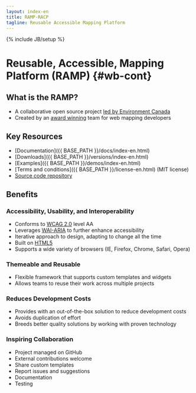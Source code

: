 ```yaml
---
layout: index-en
title: RAMP-RACP
tagline: Reusable Accessible Mapping Platform
---
```

{% include JB/setup %}

# Reusable, Accessible, Mapping Platform (RAMP) {#wb-cont}

## What is the RAMP?

* A collaborative open source project [led by Environment Canada](http://ec.gc.ca)
* Created by an [award winning](http://www.directionsmag.com/pressreleases/environment-canada-takes-winning-approach-to-information-management/202953) team for web mapping developers

## Key Resources

* [Documentation]({{ BASE_PATH }}/docs/index-en.html)
* [Downloads]({{ BASE_PATH }}/versions/index-en.html)
* [Examples]({{ BASE_PATH }}/demos/index-en.html)
* [Terms and conditions]({{ BASE_PATH }}/license-en.html) (MIT license)
* [Source code repository](https://github.com/Environment-Canada/RAMP-AF)

## Benefits

### Accessibility, Usability, and Interoperability

* Conforms to [WCAG 2.0](http://www.w3.org/TR/WCAG20/) level AA
* Leverages [WAI-ARIA](http://www.w3.org/TR/wai-aria/) to further enhance accessibility
* Iterative approach to design, adapting to change all the time
* Built on [HTML5](http://www.w3.org/TR/html5/)
* Supports a wide variety of browsers (IE, Firefox, Chrome, Safari, Opera)

### Themeable and Reusable

* Flexible framework that supports custom templates and widgets
* Allows teams to reuse their work across multiple projects

### Reduces Development Costs

* Provides with an out-of-the-box solution to reduce development costs
* Avoids duplication of effort
* Breeds better quality solutions by working with proven technology

### Inspiring Collaboration

* Project managed on GitHub
* External contributions welcome
 * Share custom templates
 * Report issues and suggestions
 * Documentation
 * Testing